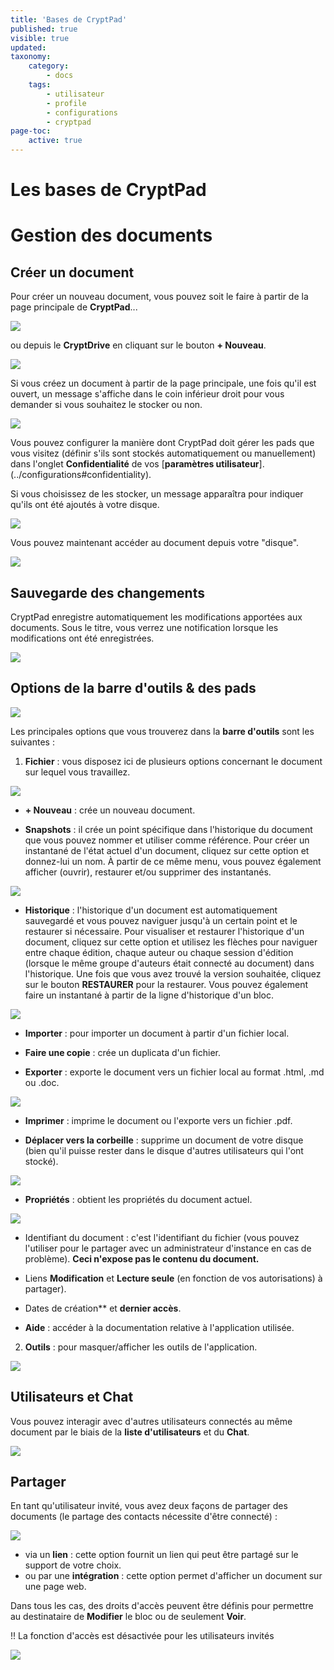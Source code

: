 ```yaml
---
title: 'Bases de CryptPad'
published: true
visible: true
updated:
taxonomy:
    category:
        - docs
    tags:
        - utilisateur
        - profile
        - configurations
        - cryptpad
page-toc:
    active: true
---
```


# Les bases de CryptPad

# Gestion des documents

## Créer un document
Pour créer un nouveau document, vous pouvez soit le faire à partir de la page principale de **CryptPad**...

![](en/main.png)

ou depuis le **CryptDrive** en cliquant sur le bouton **+ Nouveau**.

![](en/create.gif)

Si vous créez un document à partir de la page principale, une fois qu'il est ouvert, un message s'affiche dans le coin inférieur droit pour vous demander si vous souhaitez le stocker ou non.

![](en/store.png)

Vous pouvez configurer la manière dont CryptPad doit gérer les pads que vous visitez (définir s'ils sont stockés automatiquement ou manuellement) dans l'onglet **Confidentialité** de vos [**paramètres utilisateur**].(../configurations#confidentiality).

Si vous choisissez de les stocker, un message apparaîtra pour indiquer qu'ils ont été ajoutés à votre disque.

![](en/stored.png)

Vous pouvez maintenant accéder au document depuis votre "disque".

![](en/docs.gif)

## Sauvegarde des changements
CryptPad enregistre automatiquement les modifications apportées aux documents. Sous le titre, vous verrez une notification lorsque les modifications ont été enregistrées.

![](en/saved.png)

## Options de la barre d'outils & des pads

![](en/toolbar.png)

Les principales options que vous trouverez dans la **barre d'outils** sont les suivantes :

1. **Fichier** : vous disposez ici de plusieurs options concernant le document sur lequel vous travaillez.

![](en/file_menu.png)

- **+ Nouveau** : crée un nouveau document.

- **Snapshots** : il crée un point spécifique dans l'historique du document que vous pouvez nommer et utiliser comme référence. Pour créer un instantané de l'état actuel d'un document, cliquez sur cette option et donnez-lui un nom. À partir de ce même menu, vous pouvez également afficher (ouvrir), restaurer et/ou supprimer des instantanés.

![](en/snapshots.gif)

- **Historique** : l'historique d'un document est automatiquement sauvegardé et vous pouvez naviguer jusqu'à un certain point et le restaurer si nécessaire. Pour visualiser et restaurer l'historique d'un document, cliquez sur cette option et utilisez les flèches pour naviguer entre chaque édition, chaque auteur ou chaque session d'édition (lorsque le même groupe d'auteurs était connecté au document) dans l'historique. Une fois que vous avez trouvé la version souhaitée, cliquez sur le bouton **RESTAURER** pour la restaurer. Vous pouvez également faire un instantané à partir de la ligne d'historique d'un bloc.

![](en/history.gif)

- **Importer** : pour importer un document à partir d'un fichier local.

- **Faire une copie** : crée un duplicata d'un fichier.

- **Exporter** : exporte le document vers un fichier local au format .html, .md ou .doc.

![](en/export.png)

- **Imprimer** : imprime le document ou l'exporte vers un fichier .pdf.

- **Déplacer vers la corbeille** : supprime un document de votre disque (bien qu'il puisse rester dans le disque d'autres utilisateurs qui l'ont stocké).

![](en/trash.png)

- **Propriétés** : obtient les propriétés du document actuel.

![](en/properties.png)

* Identifiant du document : c'est l'identifiant du fichier (vous pouvez l'utiliser pour le partager avec un administrateur d'instance en cas de problème). **Ceci n'expose pas le contenu du document.**

* Liens **Modification** et **Lecture seule** (en fonction de vos autorisations) à partager).

* Dates de création** et **dernier accès**.

- **Aide** : accéder à la documentation relative à l'application utilisée.

2. **Outils** : pour masquer/afficher les outils de l'application.

![](en/tools.gif)


## Utilisateurs et Chat
Vous pouvez interagir avec d'autres utilisateurs connectés au même document par le biais de la **liste d'utilisateurs** et du **Chat**.

![](en/users_chat.gif)


## Partager
En tant qu'utilisateur invité, vous avez deux façons de partager des documents (le partage des contacts nécessite d'être connecté) :

![](en/share.gif)

- via un **lien** : cette option fournit un lien qui peut être partagé sur le support de votre choix.
- ou par une **intégration** : cette option permet d'afficher un document sur une page web.

Dans tous les cas, des droits d'accès peuvent être définis pour permettre au destinataire de **Modifier** le bloc ou de seulement **Voir**.

!! La fonction d'accès est désactivée pour les utilisateurs invités

![](en/access.gif)
